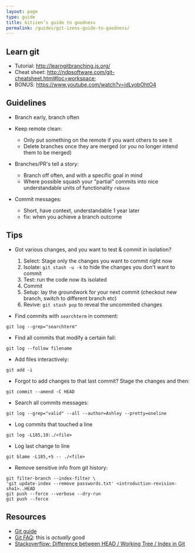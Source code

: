 ```yaml
---
layout: page
type: guide
title: Gitizenʼs guide to goodness
permalink: /guides/git-izens-guide-to-goodness/
---
```

## Learn git

* Tutorial: http://learngitbranching.js.org/
* Cheat sheet: http://ndpsoftware.com/git-cheatsheet.html#loc=workspace;
* BONUS: https://www.youtube.com/watch?v=idLyobOhtO4

## Guidelines

* Branch early, branch often
* Keep remote clean:

  * Only put something on the remote if you want others to see it
  * Delete branches once they are merged (or you no longer intend them to be merged)

* Branches/PR's tell a story:

  * Branch off often, and with a specific goal in mind
  * Where possible squash your "partial" commits into nice understandable units of functionality `rebase`

* Commit messages:

  * Short, have context, understandable 1 year later
  * fix: when you achieve a branch outcome

## Tips

* Got various changes, and you want to test & commit in isolation?

  1. Select: Stage only the changes you want to commit right now
  2. Isolate: `git stash -u -k` to hide the changes you don't want to commit
  3. Test: run the code now its isolated
  4. Commit
  5. Setup: lay the groundwork for your next commit (checkout new branch, switch to different branch etc)
  6. Revive: `git stash pop` to reveal the uncommited changes

* Find commits with `searchterm` in comment:

 `git log --grep="searchterm"`

* Find all commits that modify a certain fail:

 `git log --follow filename`

* Add files interactively:

 `git add -i`
 
* Forgot to add changes to that last commit? Stage the changes and then:

 `git commit --amend -C HEAD`

* Search all commits messages:

`git log --grep="valid" --all --author=Ashley --pretty=oneline`

* Log commits that touched a line

`git log -L185,10:./<file>`

* Log last change to line

`git blame -L185,+5 -- ./<file>`

* Remove sensitive info from git history:

```
git filter-branch --index-filter \
'git update-index --remove passwords.txt' <introduction-revision-sha1>..HEAD
git push --force --verbose --dry-run
git push --force
```

## Resources

* [Git guide](http://rogerdudler.github.io/git-guide/)
* [Git FAQ](https://git.wiki.kernel.org/index.php/Git_FAQ#Why_the_.27Git.27_name.3F): this is _actually_ good
* [Stackoverflow: Difference between HEAD / Working Tree / Index in Git](http://stackoverflow.com/questions/3689838/difference-between-head-working-tree-index-in-git)
